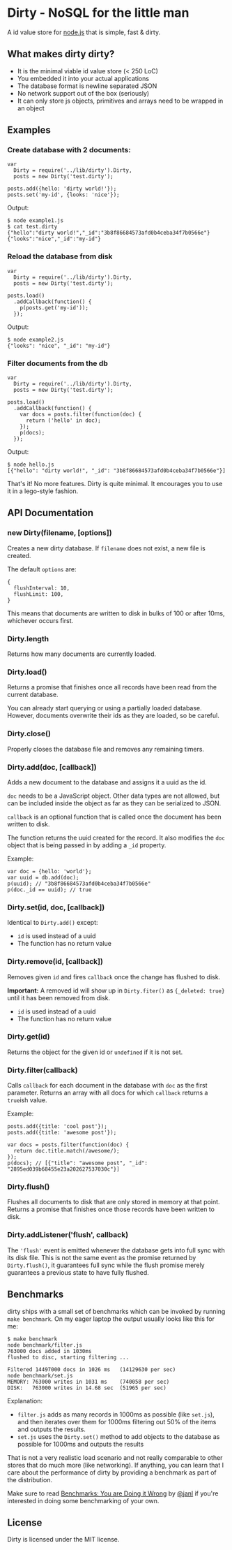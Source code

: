 # Dirty - NoSQL for the little man

A id value store for [node.js](http://nodejs.org/) that is simple, fast & dirty.

## What makes dirty dirty?

* It is the minimal viable id value store (< 250 LoC)
* You embedded it into your actual applications
* The database format is newline separated JSON
* No network support out of the box (seriously)
* It can only store js objects, primitives and arrays need to be wrapped in an object

## Examples

### Create database with 2 documents:

    var
      Dirty = require('../lib/dirty').Dirty,
      posts = new Dirty('test.dirty');

    posts.add({hello: 'dirty world!'});
    posts.set('my-id', {looks: 'nice'});

Output:

    $ node example1.js
    $ cat test.dirty 
    {"hello":"dirty world!","_id":"3b8f86684573afd0b4ceba34f7b0566e"}
    {"looks":"nice","_id":"my-id"}

### Reload the database from disk

    var
      Dirty = require('../lib/dirty').Dirty,
      posts = new Dirty('test.dirty');

    posts.load()
      .addCallback(function() {
        p(posts.get('my-id'));
      });

Output:

    $ node example2.js
    {"looks": "nice", "_id": "my-id"}

### Filter documents from the db

    var
      Dirty = require('../lib/dirty').Dirty,
      posts = new Dirty('test.dirty');

    posts.load()
      .addCallback(function() {
        var docs = posts.filter(function(doc) {
          return ('hello' in doc);
        });
        p(docs);
      });

Output:

    $ node hello.js
    [{"hello": "dirty world!", "_id": "3b8f86684573afd0b4ceba34f7b0566e"}]

That's it! No more features. Dirty is quite minimal. It encourages you to use it in a lego-style fashion.

## API Documentation

### new Dirty(filename, [options])

Creates a new dirty database. If `filename` does not exist, a new file is created.

The default `options` are:

    {
      flushInterval: 10,
      flushLimit: 100,
    }

This means that documents are written to disk in bulks of 100 or after 10ms, whichever occurs first.

### Dirty.length

Returns how many documents are currently loaded.

### Dirty.load()

Returns a promise that finishes once all records have been read from the current database.

You can already start querying or using a partially loaded database. However, documents overwrite their ids as they are loaded, so be careful.

### Dirty.close()

Properly closes the database file and removes any remaining timers.

### Dirty.add(doc, [callback])

Adds a new document to the database and assigns it a uuid as the id.

`doc` needs to be a JavaScript object. Other data types are not allowed, but can be included inside the object as far as they can be serialized to JSON.

`callback` is an optional function that is called once the document has been written to disk.

The function returns the uuid created for the record. It also modifies the `doc` object that is being passed in by adding a `_id` property.

Example:

    var doc = {hello: 'world'};
    var uuid = db.add(doc);
    p(uuid); // "3b8f86684573afd0b4ceba34f7b0566e"
    p(doc._id == uuid); // true

### Dirty.set(id, doc, [callback])

Identical to `Dirty.add()` except:

* `id` is used instead of a uuid
* The function has no return value

### Dirty.remove(id, [callback])

Removes given `id` and fires `callback` once the change has flushed to disk.

**Important:** A removed id will show up in `Dirty.fiter()` as `{_deleted: true}` until it has been removed from disk.

* `id` is used instead of a uuid
* The function has no return value

### Dirty.get(id)

Returns the object for the given id or `undefined` if it is not set.

### Dirty.filter(callback)

Calls `callback` for each document in the database with `doc` as the first parameter. Returns an array with all docs for which `callback` returns a `true`ish value.

Example:

    posts.add({title: 'cool post'});
    posts.add({title: 'awesome post'});

    var docs = posts.filter(function(doc) {
      return doc.title.match(/awesome/);
    });
    p(docs); // [{"title": "awesome post", "_id": "2895ed039b68455e23a202627537030c"}]

### Dirty.flush()

Flushes all documents to disk that are only stored in memory at that point. Returns a promise that finishes once those records have been written to disk.

### Dirty.addListener('flush', callback)

The `'flush'` event is emitted whenever the database gets into full sync with its disk file. This is not the same event as the promise returned by `Dirty.flush()`, it guarantees full sync while the flush promise merely guarantees a previous state to have fully flushed.

## Benchmarks

dirty ships with a small set of benchmarks which can be invoked by running `make benchmark`. On my eager laptop the output usually looks like this for me:

    $ make benchmark
    node benchmark/filter.js
    763000 docs added in 1030ms
    flushed to disc, starting filtering ...

    Filtered 14497000 docs in 1026 ms 	(14129630 per sec)
    node benchmark/set.js
    MEMORY: 763000 writes in 1031 ms 	(740058 per sec)
    DISK:   763000 writes in 14.68 sec 	(51965 per sec)

Explanation:

* `filter.js` adds as many records in 1000ms as possible (like `set.js`), and then iterates over them for 1000ms filtering out 50% of the items and outputs the results.
* `set.js` uses the `Dirty.set()` method to add objects to the database as possible for 1000ms and outputs the results

That is not a very realistic load scenario and not really comparable to other stores that do much more (like networking). If anything, you can learn that I care about the performance of dirty by providing a benchmark as part of the distribution.

Make sure to read [Benchmarks: You are Doing it Wrong][1] by [@janl][2] if you're interested in doing some benchmarking of your own.

[1]: http://jan.prima.de/plok/archives/175-Benchmarks-You-are-Doing-it-Wrong.html
[2]: https://twitter.com/janl

## License

Dirty is licensed under the MIT license.
